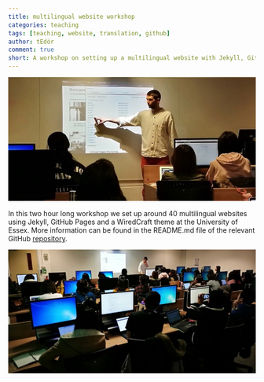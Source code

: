 ```yaml
---
title: multilingual website workshop
categories: teaching
tags: [teaching, website, translation, github]
author: tEdör
comment: true
short: A workshop on setting up a multilingual website with Jekyll, GitHub Pages and a WiredCraft theme at the University of Essex.
---
```


![Essex, Lab K](/../assets/img/2019-03-03-multilingual-website-workshop-01.jpg)

In this two hour long workshop we set up around 40 multilingual websites using Jekyll, GitHub Pages and a WiredCraft theme at the University of Essex. More information can be found in the README.md file of the relevant GitHub [repository](https://github.com/krisztian-hofstadter-tedor/jekyll-multiling).

![Essex, Lab K](/../assets/img/2019-03-03-multilingual-website-workshop-02.jpg)
